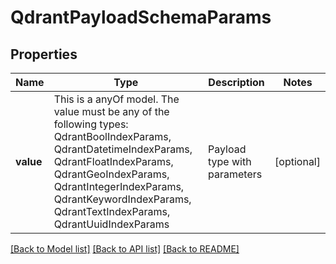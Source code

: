 # QdrantPayloadSchemaParams



## Properties
Name | Type | Description | Notes
------------ | ------------- | ------------- | -------------
**value** | This is a anyOf model. The value must be any of the following types: QdrantBoolIndexParams, QdrantDatetimeIndexParams, QdrantFloatIndexParams, QdrantGeoIndexParams, QdrantIntegerIndexParams, QdrantKeywordIndexParams, QdrantTextIndexParams, QdrantUuidIndexParams | Payload type with parameters | [optional] 





[[Back to Model list]](../README.md#models) [[Back to API list]](../README.md#api-endpoints) [[Back to README]](../README.md)


